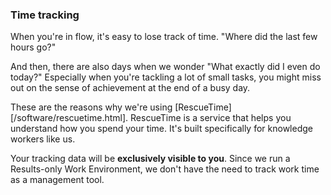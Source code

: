 ### Time tracking

When you're in flow, it's easy to lose track of time. "Where did the last few hours go?"

And then, there are also days when we wonder "What exactly did I even do today?" Especially when you're tackling a lot of small tasks, you might miss out on the sense of achievement at the end of a busy day.

These are the reasons why we're using [RescueTime][/software/rescuetime.html]. RescueTime is a service that helps you understand how you spend your time. It's built specifically for knowledge workers like us.

Your tracking data will be **exclusively visible to you**. Since we run a
Results-only Work Environment, we don't have the need to track work time as a management tool.